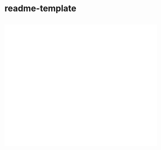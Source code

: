# readme-template

<div align="center">
	<br>
	<img src="header.svg" width="800" height="400">
	<br>
</div>
